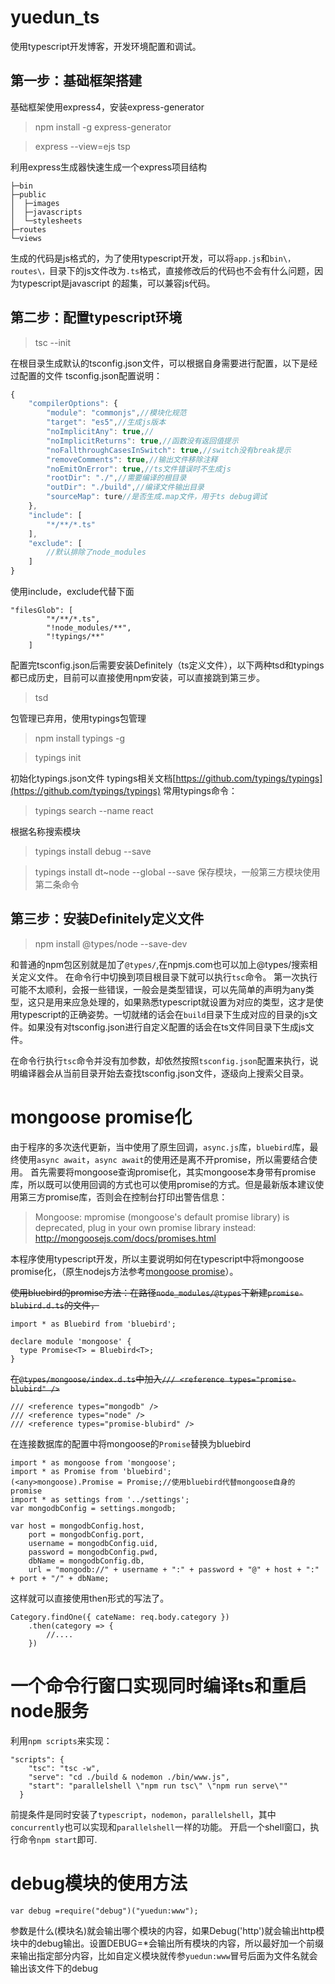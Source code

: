 # yuedun_ts
使用typescript开发博客，开发环境配置和调试。
## 第一步：基础框架搭建

基础框架使用express4，安装express-generator
> npm install -g express-generator

>  express --view=ejs tsp

利用express生成器快速生成一个express项目结构
```
├─bin
├─public
│  ├─images
│  ├─javascripts
│  └─stylesheets
├─routes
└─views
```

生成的代码是js格式的，为了使用typescript开发，可以将`app.js`和`bin\，routes\，`目录下的js文件改为`.ts`格式，直接修改后的代码也不会有什么问题，因为typescript是javascript
的超集，可以兼容js代码。

## 第二步：配置typescript环境

> tsc --init

在根目录生成默认的tsconfig.json文件，可以根据自身需要进行配置，以下是经过配置的文件
tsconfig.json配置说明：
```javascript
{
    "compilerOptions": {
        "module": "commonjs",//模块化规范
        "target": "es5",//生成js版本
        "noImplicitAny": true,//
        "noImplicitReturns": true,//函数没有返回值提示
        "noFallthroughCasesInSwitch": true,//switch没有break提示
        "removeComments": true,//输出文件移除注释
        "noEmitOnError": true,//ts文件错误时不生成js
        "rootDir": "./",//需要编译的根目录
        "outDir": "./build",//编译文件输出目录
        "sourceMap": ture//是否生成.map文件，用于ts debug调试
    },
    "include": [
        "*/**/*.ts"
    ],
    "exclude": [
        //默认排除了node_modules
    ]    
}
```
使用include，exclude代替下面
```
"filesGlob": [
        "*/**/*.ts",
        "!node_modules/**",
        "!typings/**"
    ]
```
配置完tsconfig.json后需要安装Definitely（ts定义文件），以下两种tsd和typings都已成历史，目前可以直接使用npm安装，可以直接跳到第三步。

> tsd

包管理已弃用，使用typings包管理
> npm install typings -g

> typings init

初始化typings.json文件
typings相关文档[https://github.com/typings/typings](https://github.com/typings/typings)
常用typings命令：
> typings search --name react

根据名称搜索模块

> typings install debug --save

> typings install dt~node --global --save
保存模块，一般第三方模块使用第二条命令

## 第三步：安装Definitely定义文件

> npm install @types/node --save-dev

和普通的npm包区别就是加了`@types/`,在npmjs.com也可以加上@types/搜索相关定义文件。
在命令行中切换到项目根目录下就可以执行`tsc`命令。
第一次执行可能不太顺利，会报一些错误，一般会是类型错误，可以先简单的声明为any类型，这只是用来应急处理的，如果熟悉typescript就设置为对应的类型，这才是使用typescript的正确姿势。一切就绪的话会在`build`目录下生成对应的目录的js文件。如果没有对tsconfig.json进行自定义配置的话会在ts文件同目录下生成js文件。

在命令行执行`tsc`命令并没有加参数，却依然按照`tsconfig.json`配置来执行，说明编译器会从当前目录开始去查找tsconfig.json文件，逐级向上搜索父目录。

# mongoose promise化
由于程序的多次迭代更新，当中使用了原生回调，`async.js`库，`bluebird`库，最终使用`async await`，`async await`的使用还是离不开promise，所以需要结合使用。
首先需要将mongoose查询promise化，其实mongoose本身带有promise库，所以既可以使用回调的方式也可以使用promise的方式。但是最新版本建议使用第三方promise库，否则会在控制台打印出警告信息：
> Mongoose: mpromise (mongoose's default promise library) is deprecated, plug in your own promise library instead: http://mongoosejs.com/docs/promises.html

本程序使用typescript开发，所以主要说明如何在typescript中将mongoose promise化，（原生nodejs方法参考[mongoose promise](http://mongoosejs.com/docs/promises.html)）。


~~使用bluebird的promise方法：在路径`node_modules/@types`下新建`promise-blubird.d.ts`的文件，~~
```
import * as Bluebird from 'bluebird';

declare module 'mongoose' {
  type Promise<T> = Bluebird<T>;
}
```
~~在`@types/mongoose/index.d.ts`中加入`/// <reference types="promise-blubird" />`~~
```
/// <reference types="mongodb" />
/// <reference types="node" />
/// <reference types="promise-blubird" />
```

在连接数据库的配置中将mongoose的`Promise`替换为bluebird
```
import * as mongoose from 'mongoose';
import * as Promise from 'bluebird';
(<any>mongoose).Promise = Promise;//使用bluebird代替mongoose自身的promise
import * as settings from '../settings';
var mongodbConfig = settings.mongodb;

var host = mongodbConfig.host,
    port = mongodbConfig.port,
    username = mongodbConfig.uid,
    password = mongodbConfig.pwd,
    dbName = mongodbConfig.db,
    url = "mongodb://" + username + ":" + password + "@" + host + ":" + port + "/" + dbName;

```
这样就可以直接使用then形式的写法了。
```
Category.findOne({ cateName: req.body.category })
    .then(category => {
        //....
    })
```

# 一个命令行窗口实现同时编译ts和重启node服务
利用`npm scripts`来实现：
```
"scripts": {
    "tsc": "tsc -w",
    "serve": "cd ./build & nodemon ./bin/www.js",
    "start": "parallelshell \"npm run tsc\" \"npm run serve\""
  }
```
前提条件是同时安装了`typescript`，`nodemon`，`parallelshell`，其中`concurrently`也可以实现和`parallelshell`一样的功能。
开启一个shell窗口，执行命令`npm start`即可.

# debug模块的使用方法
```
var debug =require("debug")("yuedun:www");
```
参数是什么(模块名)就会输出哪个模块的内容，如果Debug('http')就会输出http模块中的debug输出。设置DEBUG=*会输出所有模块的内容，所以最好加一个前缀来输出指定部分内容，比如自定义模块就传参`yuedun:www`冒号后面为文件名就会输出该文件下的debug